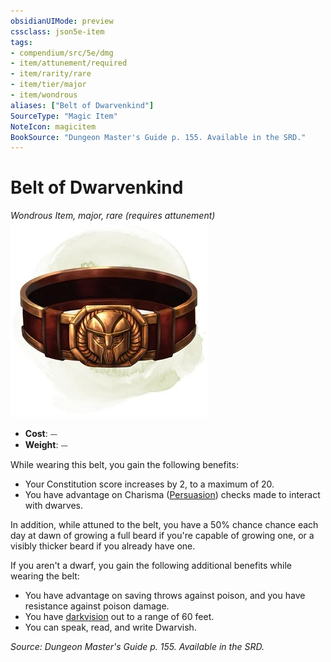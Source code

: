 ```yaml
---
obsidianUIMode: preview
cssclass: json5e-item
tags:
- compendium/src/5e/dmg
- item/attunement/required
- item/rarity/rare
- item/tier/major
- item/wondrous
aliases: ["Belt of Dwarvenkind"]
SourceType: "Magic Item"
NoteIcon: magicitem
BookSource: "Dungeon Master's Guide p. 155. Available in the SRD."
---
```

# Belt of Dwarvenkind
*Wondrous Item, major, rare (requires attunement)*  
![](https://raw.githubusercontent.com/5etools-mirror-2/5etools-img/main/items/DMG/Belt%20of%20Dwarvenkind.webp#right)  

- **Cost**: ⏤
- **Weight**: ⏤

While wearing this belt, you gain the following benefits:

- Your Constitution score increases by 2, to a maximum of 20.  
- You have advantage on Charisma ([Persuasion](/2-Mechanics/CLI/rules/skills.md#Persuasion)) checks made to interact with dwarves.  

In addition, while attuned to the belt, you have a 50% chance chance each day at dawn of growing a full beard if you're capable of growing one, or a visibly thicker beard if you already have one.

If you aren't a dwarf, you gain the following additional benefits while wearing the belt:

- You have advantage on saving throws against poison, and you have resistance against poison damage.  
- You have [darkvision](/2-Mechanics/CLI/rules/senses.md#darkvision) out to a range of 60 feet.  
- You can speak, read, and write Dwarvish.  

*Source: Dungeon Master's Guide p. 155. Available in the SRD.*